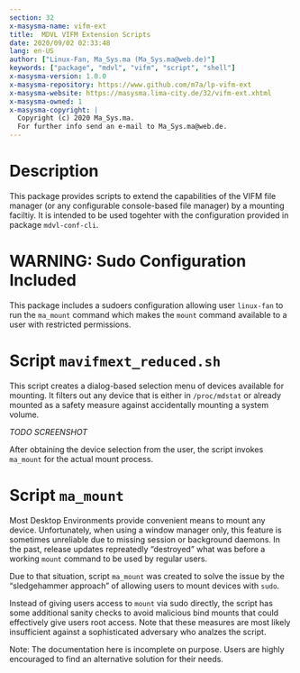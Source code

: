 ```yaml
---
section: 32
x-masysma-name: vifm-ext
title:  MDVL VIFM Extension Scripts
date: 2020/09/02 02:33:48
lang: en-US
author: ["Linux-Fan, Ma_Sys.ma (Ma_Sys.ma@web.de)"]
keywords: ["package", "mdvl", "vifm", "script", "shell"]
x-masysma-version: 1.0.0
x-masysma-repository: https://www.github.com/m7a/lp-vifm-ext
x-masysma-website: https://masysma.lima-city.de/32/vifm-ext.xhtml
x-masysma-owned: 1
x-masysma-copyright: |
  Copyright (c) 2020 Ma_Sys.ma.
  For further info send an e-mail to Ma_Sys.ma@web.de.
---
```

Description
===========

This package provides scripts to extend the capabilities of the VIFM file
manager (or any configurable console-based file manager) by a mounting faciltiy.
It is intended to be used togehter with the configuration provided in package
`mdvl-conf-cli`.

WARNING: Sudo Configuration Included
====================================

This package includes a sudoers configuration allowing user `linux-fan` to
run the `ma_mount` command which makes the `mount` command available to a
user with restricted permissions.

Script `mavifmext_reduced.sh`
=============================

This script creates a dialog-based selection menu of devices available for
mounting. It filters out any device that is either in `/proc/mdstat` or already
mounted as a safety measure against accidentally mounting a system volume.

_TODO SCREENSHOT_

After obtaining the device selection from the user, the script invokes
`ma_mount` for the actual mount process.

Script `ma_mount`
=================

Most Desktop Environments provide convenient means to mount any device.
Unfortunately, when using a window manager only, this feature is sometimes
unreliable due to missing session or background daemons. In the past, release
updates repreatedly “destroyed” what was before a working `mount` command to be
used by regular users.

Due to that situation, script `ma_mount` was created to solve the issue by the
“sledgehammer approach” of allowing users to mount devices with `sudo`.

Instead of giving users access to `mount` via sudo directly, the script has some
additional sanity checks to avoid malicious bind mounts that could effectively
give users root access. Note that these measures are most likely insufficient
against a sophisticated adversary who analzes the script.

Note: The documentation here is incomplete on purpose. Users are highly
encouraged to find an alternative solution for their needs.
